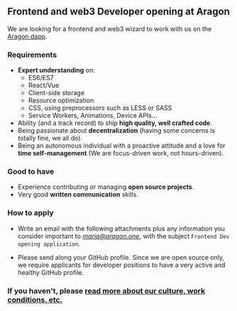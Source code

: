 ## Frontend and web3 Developer opening at Aragon

We are looking for a frontend and web3 wizard to work with us on the [Aragon dapp](https://github.com/aragon/aragon).

### Requirements

- **Expert understanding** on:
  - ES6/ES7
  - React/Vue
  - Client-side storage
  - Resource optimization
  - CSS, using preprocessors such as LESS or SASS
  - Service Workers, Animations, Device APIs...
- Ability (and a track record) to ship **high quality, well crafted code**.
- Being passionate about **decentralization** (having some concerns is totally fine, we all do).
- Being an autonomous individual with a proactive attitude and a love for **time self-management** (We are focus-driven work, not hours-driven).

### Good to have

- Experience contributing or managing **open source projects**.
- Very good **written communication** skills.

### How to apply

- Write an email with the following attachments plus any information you consider important to *maria@aragon.one*, with the subject `Frontend Dev opening application`.

- Please send along your GitHub profile. Since we are open source only, we require applicants for developer positions to have a very active and healthy GitHub profile.

### If you haven't, please [read more about our culture, work conditions, etc.](/README.md)
